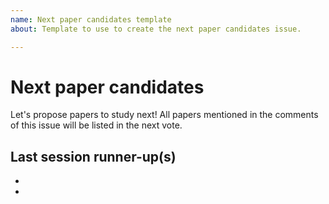 ```yaml
---
name: Next paper candidates template
about: Template to use to create the next paper candidates issue.

---
```


# Next paper candidates
Let's propose papers to study next! All papers mentioned in the comments of this issue will be listed in the next vote.

## Last session runner-up(s)
- 
-
